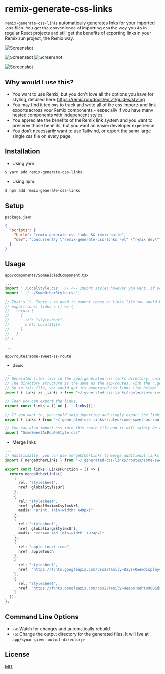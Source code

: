 # remix-generate-css-links

`remix-generate-css-links` automatically generates links for your imported .css files. You get the convenience of importing css the way you do in regular React projects and still get the benefits of exporting links in your Remix.run project, the Remix way.

![Screenshot](https://user-images.githubusercontent.com/52981032/152796510-0ea4e317-a355-4573-a204-a5c769855722.png)

![Screenshot](https://user-images.githubusercontent.com/52981032/152798285-20e00249-3ea1-48fa-b13b-f801db8985f4.png)
![Screenshot](https://user-images.githubusercontent.com/52981032/152802365-19778b0e-2082-4647-9ee1-7688d589ff01.png)

![Screenshot](https://user-images.githubusercontent.com/52981032/152801788-22fb86bc-7296-4df2-b6c4-a9b4d2461864.png)


## Why would I use this?
- You want to use Remix, but you don't love all the options you have for styling, detailed here: https://remix.run/docs/en/v1/guides/styling
- You may find it tedious to track and write all of the css imports and link exports across your Remix components - especially if you have many nested components with independent styles.
- You appreciate the benefits of the Remix link system and you want to preserve those benefits, but you want an easier developer experience.
- You don't necessarily want to use Tailwind, or export the same large single css file on every page.

## Installation

- Using yarn:

```bash
$ yarn add remix-generate-css-links
```

- Using npm:

```bash
$ npm add remix-generate-css-links
```

## Setup

`package.json`

```json
{
  "scripts": {
    "build": "remix-generate-css-links && remix build",
    "dev": "concurrently \"remix-generate-css-links -w\" \"remix dev\""
  }
}
```

## Usage

`app/components/SomeWickedComponent.tsx`
```typescript
...
import './LocalStyle.css'; // <-- Import styles however you want. If you want, you can just import like this for side effects.
import '../../SomeOtherStyle.css';

// That's it. There's no need to export these as links like you would below. Though if you did, it would still work.
// export const links = () => {
//   return [
//     {
//       rel: "stylesheet",
//       href: LocalStyle
//     }
//   ]
// }

...
```

`app/routes/some-sweet-as-route`

- Basic
```typescript
...
// Generated files live in the app/.generated-css-links directory, unless you specify another directory the --outdir / -o flag.
// The directory structure is the same as the app/routes, with the ".generated-links" extension OR ~/.generated-css-links/<route-path>.generated-links
// So in this file, you would get its generated css links like below:
import { links as _links } from "~/.generated-css-links/routes/some-sweet-as-route.generated-links"

// Then you can export the links.
export const links = () => [..._links()];

// If you want to, you could skip importing and simply export the links directly.
export { links } from "~/.generated-css-links/routes/some-sweet-as-route.generated-links"

// You can also import css into this route file and it will safely be added to its own exported links
import "SomeSweetAsRouteStyle.css"
```

- Merge links
```typescript
...
// Additionally, you can use mergeOtherLinks to merge additional links to the exported route links without duplicating them.
import { mergeOtherLinks } from "~/.generated-css-links/routes/some-sweet-as-route.generated-links"

export const links: LinksFunction = () => {
  return mergeOtherLinks([
    {
      rel: "stylesheet",
      href: globalStylesUrl
    },
    {
      rel: "stylesheet",
      href: globalMediumStylesUrl,
      media: "print, (min-width: 640px)"
    },
    {
      rel: "stylesheet",
      href: globalLargeStylesUrl,
      media: "screen and (min-width: 1024px)"
    },
    {
      rel: "apple-touch-icon",
      href: appleTouch
    },
    {
      rel: "stylesheet",
      href: "https://fonts.googleapis.com/css2?family=Days+One&display=swap",
    },
    {
      rel: "stylesheet",
      href: "https://fonts.googleapis.com/css2?family=Heebo:wght@900&display=swap",
    }
  ]);
};

```

## Command Line Options

- `-w`: Watch for changes and automatically rebuild.
- `-o`: Change the output directory for the generated files. It will live at `app/<your-given-output-directory>`

## License

[MIT](LICENSE)
